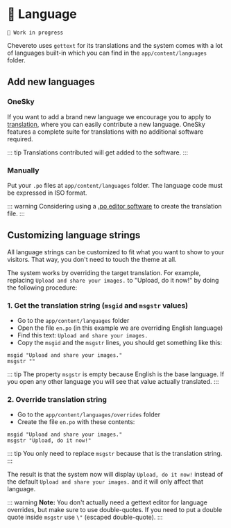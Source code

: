 # 💬 Language

`🚧 Work in progress`

Chevereto uses `gettext` for its translations and the system comes with a lot of languages built-in which you can find in the `app/content/languages` folder.

## Add new languages

### OneSky

If you want to add a brand new language we encourage you to apply to [translation](http://translate.chevereto.com/), where you can easily contribute a new language. OneSky features a complete suite for translations with no additional software required.

::: tip
Translations contributed will get added to the software.
:::

### Manually

Put your `.po` files at `app/content/languages` folder. The language code must be expressed in ISO format.

::: warning
Considering using a [.po editor software](https://www.google.com/search?q=po%20editor) to create the translation file.
:::

## Customizing language strings

All language strings can be customized to fit what you want to show to your visitors. That way, you don't need to touch the theme at all.

The system works by overriding the target translation. For example, replacing `Upload and share your images.` to "Upload, do it now!" by doing the following procedure:

### 1. Get the translation string (`msgid` and `msgstr` values)

- Go to the `app/content/languages` folder
- Open the file `en.po` (in this example we are overriding English language)
- Find this text: `Upload and share your images.`
- Copy the `msgid` and the `msgstr` lines, you should get something like this:

```po
msgid "Upload and share your images."
msgstr ""
```

::: tip
The property `msgstr` is empty because English is the base language. If you open any other language you will see that value actually translated.
:::

### 2. Override translation string

- Go to the `app/content/languages/overrides` folder
- Create the file `en.po` with these contents:

```po
msgid "Upload and share your images."
msgstr "Upload, do it now!"
```

::: tip
You only need to replace `msgstr` because that is the translation string.
:::

The result is that the system now will display `Upload, do it now!` instead of the default `Upload and share your images.` and it will only affect that language.

::: warning
**Note:** You don't actually need a gettext editor for language overrides, but make sure to use double-quotes. If you need to put a double quote inside `msgstr` use `\"` (escaped double-quote).
:::
